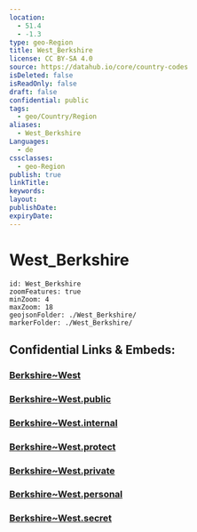 ```yaml
---
location:
  - 51.4
  - -1.3
type: geo-Region
title: West_Berkshire
license: CC BY-SA 4.0
source: https://datahub.io/core/country-codes
isDeleted: false
isReadOnly: false
draft: false
confidential: public
tags:
  - geo/Country/Region
aliases:
  - West_Berkshire
Languages:
  - de
cssclasses:
  - geo-Region
publish: true
linkTitle:
keywords:
layout:
publishDate:
expiryDate:
---
```


# West_Berkshire

```leaflet
id: West_Berkshire
zoomFeatures: true 
minZoom: 4 
maxZoom: 18
geojsonFolder: ./West_Berkshire/
markerFolder: ./West_Berkshire/
```


## Confidential Links & Embeds: 

### [Berkshire~West](/_Standards/Earth/Continent/Europe/Europe~North/UK/England/Regions~England/South_East_England/Berkshire,County/Berkshire~West.md) 

### [Berkshire~West.public](/_public/Earth/Continent/Europe/Europe~North/UK/England/Regions~England/South_East_England/Berkshire,County/Berkshire~West.public.md) 

### [Berkshire~West.internal](/_internal/Earth/Continent/Europe/Europe~North/UK/England/Regions~England/South_East_England/Berkshire,County/Berkshire~West.internal.md) 

### [Berkshire~West.protect](/_protect/Earth/Continent/Europe/Europe~North/UK/England/Regions~England/South_East_England/Berkshire,County/Berkshire~West.protect.md) 

### [Berkshire~West.private](/_private/Earth/Continent/Europe/Europe~North/UK/England/Regions~England/South_East_England/Berkshire,County/Berkshire~West.private.md) 

### [Berkshire~West.personal](/_personal/Earth/Continent/Europe/Europe~North/UK/England/Regions~England/South_East_England/Berkshire,County/Berkshire~West.personal.md) 

### [Berkshire~West.secret](/_secret/Earth/Continent/Europe/Europe~North/UK/England/Regions~England/South_East_England/Berkshire,County/Berkshire~West.secret.md)

